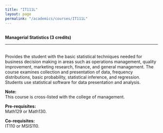 ```yaml
---
title: "IT111L"
layout: page
permalink: "/academics/courses/IT111L"
---
```




\
**Managerial Statistics (3 credits)**

---

\
Provides the student with the basic statistical techniques needed for business decision making in areas such as operations management, quality improvement, marketing research, finance, and general management. The course examines collection and presentation of data, frequency distributions, basic probability, statistical inference, and regression. Students use statistical software for data presentation and analysis.

**Note:**
\
This course is cross-listed with the college of management.

**Pre-requisites:**
\
Math129 or Math130.

**Co-requisites:**
\
IT110 or MSIS110.

